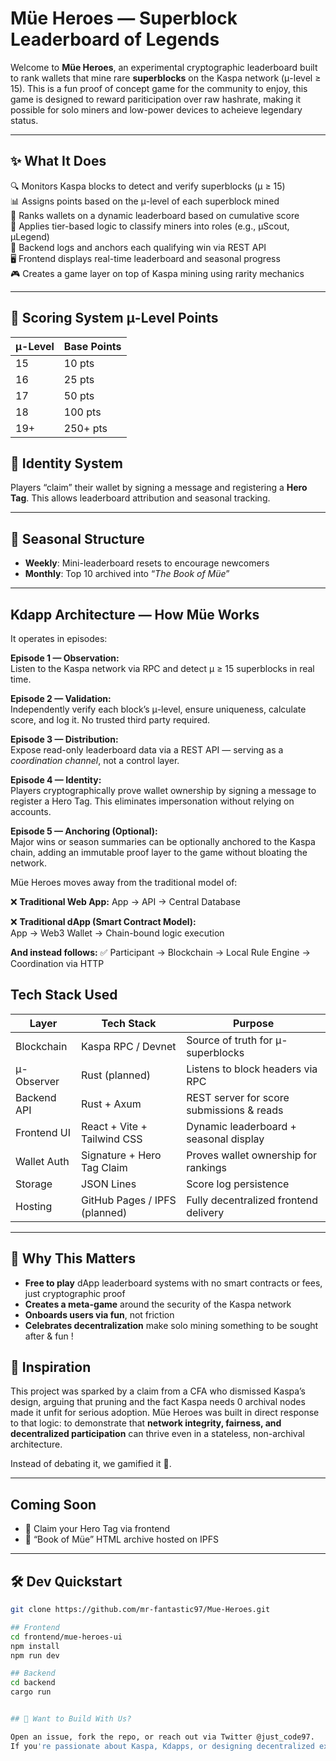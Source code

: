 # Müe Heroes — Superblock Leaderboard of Legends

Welcome to **Müe Heroes**, an experimental cryptographic leaderboard built to rank wallets that mine rare **superblocks** on the Kaspa network (μ-level ≥ 15). This is a fun proof of concept game for the community to enjoy, this game is designed to reward pariticipation over raw hashrate, making it possible for solo miners and low-power devices to acheieve legendary status. 

---

## ✨ What It Does

🔍 Monitors Kaspa blocks to detect and verify superblocks (μ ≥ 15)  
📊 Assigns points based on the μ-level of each superblock mined  
🏅 Ranks wallets on a dynamic leaderboard based on cumulative score  
🧠 Applies tier-based logic to classify miners into roles (e.g., μScout, μLegend)  
📡 Backend logs and anchors each qualifying win via REST API  
🖥️ Frontend displays real-time leaderboard and seasonal progress  
🎮 Creates a game layer on top of Kaspa mining using rarity mechanics  

---

## 💎 Scoring System μ-Level Points

| μ-Level | Base Points |
|---------|-------------|
| 15      | 10 pts      |
| 16      | 25 pts      |
| 17      | 50 pts      |
| 18      | 100 pts     |
| 19+     | 250+ pts    |





## 👤 Identity System

Players “claim” their wallet by signing a message and registering a **Hero Tag**. This allows leaderboard attribution and seasonal tracking.

---

## 📆 Seasonal Structure

- **Weekly**: Mini-leaderboard resets to encourage newcomers  
- **Monthly**: Top 10 archived into “_The Book of Müe_”


---

## Kdapp Architecture — How Müe Works

It operates in episodes:


**Episode 1 — Observation:**  
  Listen to the Kaspa network via RPC and detect μ ≥ 15 superblocks in real time.

**Episode 2 — Validation:**  
  Independently verify each block’s μ-level, ensure uniqueness, calculate score, and log it. No trusted third party required.

**Episode 3 — Distribution:**  
  Expose read-only leaderboard data via a REST API — serving as a *coordination channel*, not a control layer.

**Episode 4 — Identity:**  
  Players cryptographically prove wallet ownership by signing a message to register a Hero Tag. This eliminates impersonation without relying on accounts.

**Episode 5 — Anchoring (Optional):**  
  Major wins or season summaries can be optionally anchored to the Kaspa chain, adding an immutable proof layer to the game without bloating the network.


Müe Heroes moves away from the traditional model of:

❌ **Traditional Web App:** 
App → API → Central Database

❌ **Traditional dApp (Smart Contract Model):**  
App → Web3 Wallet → Chain-bound logic execution   


**And instead follows:**
 ✅ Participant → Blockchain → Local Rule Engine → Coordination via HTTP




## Tech Stack Used 

| Layer        | Tech Stack                        | Purpose                                    |
|--------------|-----------------------------------|--------------------------------------------|
| Blockchain   | Kaspa RPC / Devnet                | Source of truth for μ-superblocks          |
| μ-Observer   | Rust (planned)                    | Listens to block headers via RPC           |
| Backend API  | Rust + Axum                       | REST server for score submissions & reads  |
| Frontend UI  | React + Vite + Tailwind CSS       | Dynamic leaderboard + seasonal display     |
| Wallet Auth  | Signature + Hero Tag Claim        | Proves wallet ownership for rankings       |
| Storage      | JSON Lines                        | Score log persistence                      |
| Hosting      | GitHub Pages / IPFS (planned)     | Fully decentralized frontend delivery      |


---

## 🚀 Why This Matters

- **Free to play** dApp leaderboard systems with no smart contracts or fees, just cryptographic proof  
- **Creates a meta-game** around the security of the Kaspa network  
- **Onboards users via fun**, not friction  
- **Celebrates decentralization** make solo mining something to be sought after & fun !


## 🧠 Inspiration

This project was sparked by a claim from a CFA who dismissed Kaspa’s design, arguing that pruning and the fact Kaspa needs 0  archival nodes made it unfit for serious adoption. Müe Heroes was built in direct response to that logic: to demonstrate that **network integrity, fairness, and decentralized participation** can thrive even in a stateless, non-archival architecture.

Instead of debating it, we gamified it 👾.

---

## Coming Soon

- 🦸 Claim your Hero Tag via frontend
- 📜 “Book of Müe” HTML archive hosted on IPFS

---

## 🛠 Dev Quickstart

```bash
git clone https://github.com/mr-fantastic97/Mue-Heroes.git

## Frontend
cd frontend/mue-heroes-ui
npm install
npm run dev

## Backend
cd backend
cargo run


## 🤝 Want to Build With Us?

Open an issue, fork the repo, or reach out via Twitter @just_code97.  
If you're passionate about Kaspa, Kdapps, or designing decentralized experiences — let's build!